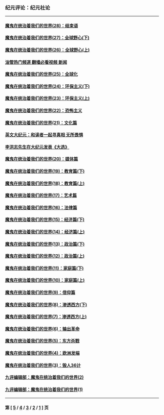 ### 纪元评论：纪元社论
---
#### [魔鬼在统治着我们的世界(28)：结束语](../../pages/nsc422/n10936246.md?03170330) 
#### [魔鬼在统治着我们的世界(27)：全球野心(下)](../../pages/nsc422/n10928319.md?03170330) 
#### [魔鬼在统治着我们的世界(26)：全球野心(上)](../../pages/nsc422/n10900318.md?03170330) 
#### [油管热门频道 翻墙必看视频 新闻](ok?03170330)
#### [魔鬼在统治着我们的世界(25)：全球化](../../pages/nsc422/n10788205.md?03170330) 
#### [魔鬼在统治着我们的世界(24)：环保主义(下)](../../pages/nsc422/n10695307.md?03170330) 
#### [魔鬼在统治着我们的世界(23)：环保主义(上)](../../pages/nsc422/n10688613.md?03170330) 
#### [魔鬼在统治着我们的世界(22)：恐怖主义](../../pages/nsc422/n10614727.md?03170330) 
#### [魔鬼在统治着我们的世界(21)：文化篇](../../pages/nsc422/n10597706.md?03170330) 
#### [英文大纪元：和读者一起寻真相 无所畏惧](../../pages/nsc422/n12542027.md?03170330) 
#### [李洪志先生在大纪元发表《大选》](../../pages/nsc422/n12534746.md?03170330) 
#### [魔鬼在统治着我们的世界(20)：媒体篇](../../pages/nsc422/n10586579.md?03170330) 
#### [魔鬼在统治着我们的世界(19)：教育篇(下)](../../pages/nsc422/n10564808.md?03170330) 
#### [魔鬼在统治着我们的世界(18)：教育篇(上)](../../pages/nsc422/n10526970.md?03170330) 
#### [魔鬼在统治着我们的世界(17)：艺术篇](../../pages/nsc422/n10499093.md?03170330) 
#### [魔鬼在统治着我们的世界(16)：法律篇](../../pages/nsc422/n10485969.md?03170330) 
#### [魔鬼在统治着我们的世界(15)：经济篇(下)](../../pages/nsc422/n10469975.md?03170330) 
#### [魔鬼在统治着我们的世界(14)：经济篇(上)](../../pages/nsc422/n10457370.md?03170330) 
#### [魔鬼在统治着我们的世界(13)：政治篇(下)](../../pages/nsc422/n10448270.md?03170330) 
#### [魔鬼在统治着我们的世界(12)：政治篇(上)](../../pages/nsc422/n10444576.md?03170330) 
#### [魔鬼在统治着我们的世界(11)：家庭篇(下)](../../pages/nsc422/n10440961.md?03170330) 
#### [魔鬼在统治着我们的世界(10)：家庭篇(上)](../../pages/nsc422/n10435448.md?03170330) 
#### [魔鬼在统治着我们的世界(9)：信仰篇](../../pages/nsc422/n10432159.md?03170330) 
#### [魔鬼在统治着我们的世界(8)：渗透西方(下)](../../pages/nsc422/n10429603.md?03170330) 
#### [魔鬼在统治着我们的世界(7)：渗透西方(上)](../../pages/nsc422/n10426013.md?03170330) 
#### [魔鬼在统治着我们的世界(6)：输出革命](../../pages/nsc422/n10421536.md?03170330) 
#### [魔鬼在统治着我们的世界(5)：东方杀戮](../../pages/nsc422/n10417707.md?03170330) 
#### [魔鬼在统治着我们的世界(4)：欧洲发端](../../pages/nsc422/n10414890.md?03170330) 
#### [魔鬼在统治着我们的世界(3)：毁人36计](../../pages/nsc422/n10411583.md?03170330) 
#### [九评编辑部：魔鬼在统治着我们的世界(2)](../../pages/nsc422/n10410036.md?03170330) 
#### [九评编辑部：魔鬼在统治着我们的世界(1)](../../pages/nsc422/n10406825.md?03170330) 

---
#### 第 [ [5](./5.md?03170330) / [4](./4.md?03170330) / [3](./3.md?03170330) / [2](./2.md?03170330) / [1](./1.md?03170330) ] 页
